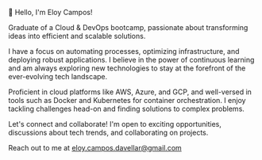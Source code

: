 👋 Hello, I'm Eloy Campos!


Graduate of a Cloud & DevOps bootcamp, passionate about transforming ideas into efficient and scalable solutions.

I have a focus on automating processes, optimizing infrastructure, and deploying robust applications. I believe in the power of continuous learning and am always exploring new technologies to stay at the forefront of the ever-evolving tech landscape.

Proficient in cloud platforms like AWS, Azure, and GCP, and well-versed in tools such as Docker and Kubernetes for container orchestration. I enjoy tackling challenges head-on and finding solutions to complex problems.

Let's connect and collaborate! I'm open to exciting opportunities, discussions about tech trends, and collaborating on projects.

Reach out to me at eloy.campos.davellar@gmail.com




